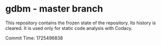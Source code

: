 # gdbm - master branch

This repository contains the frozen state of the repository.
Its history is cleared. It is used only for static code
analysis with Codacy.

Commit Time: 1725496838